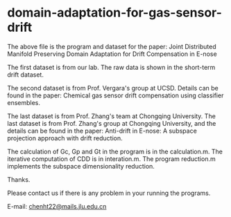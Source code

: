 # domain-adaptation-for-gas-sensor-drift
The above file is the program and dataset for the paper: Joint Distributed Manifold Preserving Domain Adaptation for Drift Compensation in E-nose 

The first dataset is from our lab.  The raw data is shown in the short-term drift dataset.

The second dataset is from Prof. Vergara's group at UCSD. Details can be found in the paper: Chemical gas sensor drift compensation using classifier ensembles. 

The last dataset is from Prof. Zhang's team at Chongqing University. The last dataset is from Prof. Zhang's group at Chongqing University, and the details can be found in the paper: Anti-drift in E-nose: A subspace projection approach with drift reduction.

The calculation of Gc, Gp and Gt in the program is in the calculation.m.
The iterative computation of CDD is in interation.m.
The program reduction.m implements the subspace dimensionality reduction.

Thanks.

Please contact us if there is any problem in your running the programs.

E-mail: chenht22@mails.jlu.edu.cn
